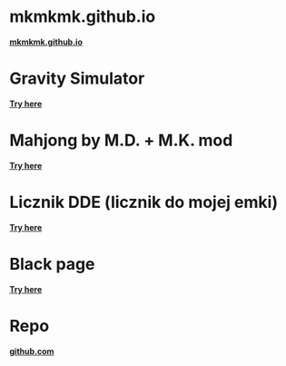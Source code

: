# mkmkmk.github.io
**[mkmkmk.github.io](https://mkmkmk.github.io/)**

# Gravity Simulator
**[Try here](https://mkmkmk.github.io/GravitySim/index.html)**


# Mahjong by M.D. + M.K. mod
**[Try here](https://mkmkmk.github.io/mahjong-md-mk-mod/mj.html)**


# Licznik DDE (licznik do mojej emki)
**[Try here](https://mkmkmk.github.io/licznikDDE/)**


# Black page
**[Try here](https://mkmkmk.github.io/BlackPage/index.html)**


# Repo
**[github.com](https://github.com/mkmkmk/mkmkmk.github.io)**


